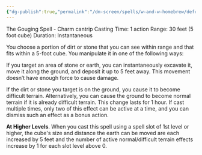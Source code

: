 ```yaml
---
{"dg-publish":true,"permalink":"/dm-screen/spells/w-and-w-homebrew/defodio/"}
---
```


The Gouging Spell - Charm cantrip
Casting Time: 1 action
Range: 30 feet (5 foot cube)
Duration: Instantaneous

You choose a portion of dirt or stone that you can see within range and that fits within a 5-foot cube. You manipulate it in one of the following ways:

If you target an area of stone or earth, you can instantaneously excavate it, move it along the ground, and deposit it up to 5 feet away. This movement doesn’t have enough force to cause damage.

If the dirt or stone you target is on the ground, you cause it to become difficult terrain. Alternatively, you can cause the ground to become normal terrain if it is already difficult terrain. This change lasts for 1 hour. If cast multiple times, only two of this effect can be active at a time, and you can dismiss such an effect as a bonus action.

**At Higher Levels**. When you cast this spell using a spell slot of 1st level or higher, the cube's size and distance the earth can be moved are each increased by 5 feet and the number of active normal/difficult terrain effects increase by 1 for each slot level above 0.